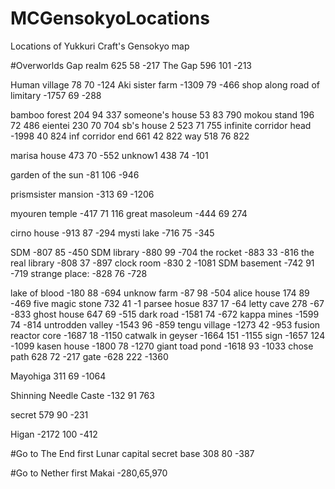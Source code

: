 # MCGensokyoLocations
Locations of Yukkuri Craft's Gensokyo map


#Overworlds
Gap realm			625 58 -217
The Gap				596 101 -213

Human village 			78 70 -124
Aki sister farm 		-1309 79 -466
shop along road of limitary 	-1757 69 -288

bamboo forest 			204 94 337
	someone's house	53 83 790
	mokou stand			196 72 486
	eientei				230 70 704
	sb's house 2			523 71 755
		infinite corridor head -1998 40 824
		inf corridor end	661 42 822
		way 			518 76 822
		
marisa house 			473 70 -552
unknow1 			438 74 -101

garden of the sun 		-81 106 -946

prismsister mansion 		-313 69 -1206

myouren temple 			-417 71 116
great masoleum 			-444 69 274

cirno house 			-913 87 -294
mysti lake 			-716 75 -345

SDM 				-807 85 -450
SDM library 			-880 99 -704
the rocket 			-883 33 -816
the real library 		-808 37 -897
clock room 			-830 2 -1081
SDM basement 			-742 91 -719
	strange place: -828 76 -728

lake of blood 			-180 88 -694
unknow farm 			-87 98 -504
alice house 			174 89 -469
five magic stone 		732 41 -1
parsee hosue 			837 17 -64
letty cave 			278 -67 -833
ghost house 			647 69 -515
dark road 			-1581 74 -672
kappa mines 			-1599 74 -814
untrodden valley 		-1543 96 -859
tengu village			-1273 42 -953
fusion reactor core 		-1687 18 -1150
catwalk in geyser 		-1664 151 -1155
sign 				-1657 124 -1099
kasen house 			-1800 78 -1270
giant toad pond 		-1618 93 -1033
chose path 			628 72 -217
gate				-628 222 -1360

Mayohiga	 		311 69 -1064

Shinning Needle Caste -132 91 763

secret			 579 90 -231

Higan -2172 100 -412

#Go to The End first
Lunar capital secret base 308 80 -387

#Go to Nether first
Makai  -280,65,970 


